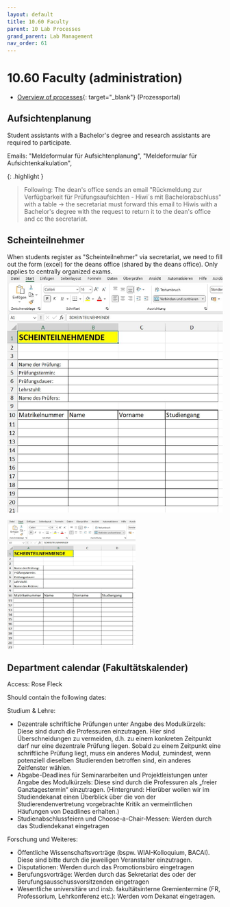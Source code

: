 ```yaml
---
layout: default
title: 10.60 Faculty
parent: 10 Lab Processes
grand_parent: Lab Management
nav_order: 61
---
```


# 10.60 Faculty (administration)

- [Overview of processes](https://www.uni-bamberg.de/qm/prozesse-studium-und-lehre/prozessportal/){: target="_blank"} (Prozessportal)

## Aufsichtenplanung

Student assistants with a Bachelor's degree and research assistants are required to participate.

Emails: "Meldeformular für Aufsichtenplanung", "Meldeformular für Aufsichtenkalkulation", 

{: .highlight }
> Following: The dean's office sends an email "Rückmeldung zur Verfügbarkeit für Prüfungsaufsichten - Hiwi´s mit Bachelorabschluss" with a table -> the secretariat must forward this email to Hiwis with a Bachelor's degree with the request to return it to the dean's office and cc the secretariat.

<!-- 
Response:

```
```
-->

## Scheinteilnehmer
When students register as "Scheinteilnehmer" via secretariat, we need to fill out the form (excel) for the deans office (shared by the deans office). Only applies to centrally organized exams. ![Scheinteilnehmerliste](assets/images/Beispiel_Scheinteilnehmer-Excel.JPG)
>
<img src="https://github.com/digital-work-lab/handbook/blob/a1386a28a223f989c86831eb1af357d252bca9c9/assets/images/Beispiel_Scheinteilnehmer-Excel.JPG" width="300" height="300">

## Department calendar (Fakultätskalender)

Access: Rose Fleck

Should contain the following dates:

Studium & Lehre:

- Dezentrale schriftliche Prüfungen unter Angabe des Modulkürzels: Diese sind durch die Professuren einzutragen. Hier sind Überschneidungen zu vermeiden, d.h. zu einem konkreten Zeitpunkt darf nur eine dezentrale Prüfung liegen. Sobald zu einem Zeitpunkt eine schriftliche Prüfung liegt, muss ein anderes Modul, zumindest, wenn potenziell dieselben Studierenden betroffen sind, ein anderes Zeitfenster wählen.
- Abgabe-Deadlines für Seminararbeiten und Projektleistungen unter Angabe des Modulkürzels: Diese sind durch die Professuren als „freier Ganztagestermin“ einzutragen. (Hintergrund: Hierüber wollen wir im Studiendekanat einen Überblick über die von der Studierendenvertretung vorgebrachte Kritik an vermeintlichen Häufungen von Deadlines erhalten.)
- Studienabschlussfeiern und Choose-a-Chair-Messen: Werden durch das Studiendekanat eingetragen

Forschung und Weiteres:

- Öffentliche Wissenschaftsvorträge (bspw. WIAI-Kolloquium, BACAI). Diese sind bitte durch die jeweiligen Veranstalter einzutragen.
- Disputationen: Werden durch das Promotionsbüro eingetragen
- Berufungsvorträge: Werden durch das Sekretariat des oder der Berufungsausschussvorsitzenden eingetragen
- Wesentliche universitäre und insb. fakultätsinterne Gremientermine (FR, Professorium, Lehrkonferenz etc.): Werden vom Dekanat eingetragen.
